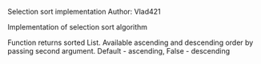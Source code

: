 Selection sort implementation
Author: Vlad421

Implementation of selection sort algorithm

Function returns sorted List. Available ascending and descending order by passing second argument. 
Default - ascending, False - descending
